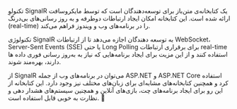 تکنولوِ SignalR یک کتابخانه‌ی متن‌باز برای توسعه‌دهندگان است که توسط مایکروسافت ارائه شده است. این کتابخانه امکان ایجاد ارتباطات دوطرفه و به روز رسانی‌های بی‌درنگ (real-time) را در برنامه‌های وب و ویندوز فراهم می‌کند.

تکنولوژی SignalR به توسعه دهندگان اجازه می‌دهد تا از ارتباطات WebSocket، Server-Sent Events (SSE) یا حتی Long Polling برای برقراری ارتباطات real-time استفاده کنند و از این مزیت برای ایجاد برنامه‌هایی که نیاز به به‌روز رسانی فوری داده ها دارند، بهره‌مند شوند.

از SignalR می‌توان در برنامه‌های وب‌ از جمله ASP.NET و ASP.NET Core استفاده کرد و همچنین کتابخانه‌های مشابه‌ای برای زبان‌های مختلف نیز وجود دارد. این کتابخانه از این رو برای ایجاد برنامه‌های چت، بازی‌های آنلاین و همچنین سیستم‌های هشدار دهی و نظارت به خوبی قابل استفاده است. 🚀
